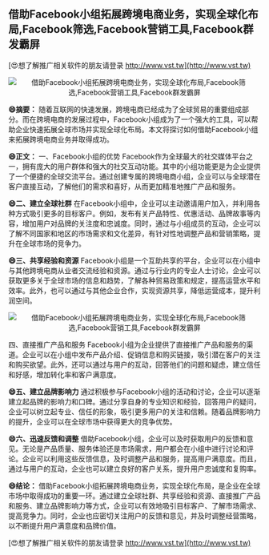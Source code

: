 ## **借助Facebook小组拓展跨境电商业务，实现全球化布局,Facebook筛选,Facebook营销工具,Facebook群发霸屏**

[😍想了解推广相关软件的朋友请登录 http://www.vst.tw](http://www.vst.tw)

 <center><img src="https://vst.tw/MP4/tuiguang/png/8.png" alt="借助Facebook小组拓展跨境电商业务，实现全球化布局,Facebook筛选,Facebook营销工具,Facebook群发霸屏"></center>

**😄摘要：**
随着互联网的快速发展，跨境电商已经成为了全球贸易的重要组成部分。而在跨境电商的发展过程中，Facebook小组成为了一个强大的工具，可以帮助企业快速拓展全球市场并实现全球化布局。本文将探讨如何借助Facebook小组来拓展跨境电商业务并取得成功。

**😄正文：**
一、Facebook小组的优势
Facebook作为全球最大的社交媒体平台之一，拥有庞大的用户群体和强大的社交互动功能。其中的小组功能更是为企业提供了一个便捷的全球交流平台。通过创建专属的跨境电商小组，企业可以与全球潜在客户直接互动，了解他们的需求和喜好，从而更加精准地推广产品和服务。

**😄二、建立全球社群**
在Facebook小组中，企业可以主动邀请用户加入，并利用各种方式吸引更多的目标客户。例如，发布有关产品特性、优惠活动、品牌故事等内容，增加用户对品牌的关注度和忠诚度。同时，通过与小组成员的互动，企业可以了解不同国家和地区的市场需求和文化差异，有针对性地调整产品和营销策略，提升在全球市场的竞争力。

**😄三、共享经验和资源**
Facebook小组是一个互助共享的平台，企业可以在小组中与其他跨境电商从业者交流经验和资源。通过与行业内的专业人士讨论，企业可以获取更多关于全球市场的信息和趋势，了解各种贸易政策和规定，提高运营水平和效率。此外，也可以通过与其他企业合作，实现资源共享，降低运营成本，提升利润空间。

 <center><img src="https://vst.tw/MP4/tuiguang/png/4.png" alt="借助Facebook小组拓展跨境电商业务，实现全球化布局,Facebook筛选,Facebook营销工具,Facebook群发霸屏"></center>

四、直接推广产品和服务
Facebook小组为企业提供了直接推广产品和服务的渠道。企业可以在小组中发布产品介绍、促销信息和购买链接，吸引潜在客户的关注和购买欲望。此外，还可以通过与用户的互动，回答他们的问题和疑虑，建立信任和好感，增加转化率和客户满意度。

**😄五、建立品牌影响力**
通过积极参与Facebook小组的活动和讨论，企业可以逐渐建立起品牌的影响力和口碑。通过分享自身的专业知识和经验，回答用户的疑问，企业可以树立起专业、信任的形象，吸引更多用户的关注和信赖。随着品牌影响力的提升，企业可以在全球市场中获得更大的竞争优势。

**😄六、迅速反馈和调整**
借助Facebook小组，企业可以及时获取用户的反馈和意见。无论是产品质量、服务体验还是市场需求，用户都会在小组中进行讨论和评论。企业可以利用这些反馈信息，及时调整产品和服务，提高用户满意度。而且，通过与用户的互动，企业也可以建立良好的客户关系，提升用户忠诚度和复购率。

**😄结论：**
借助Facebook小组拓展跨境电商业务，实现全球化布局，是企业在全球市场中取得成功的重要一环。通过建立全球社群、共享经验和资源、直接推广产品和服务、建立品牌影响力等方式，企业可以有效地吸引目标客户、了解市场需求、提高竞争力。同时，企业也应密切关注用户的反馈和意见，并及时调整经营策略，以不断提升用户满意度和品牌价值。

[😍想了解推广相关软件的朋友请登录 http://www.vst.tw](http://www.vst.tw)



